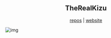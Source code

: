 <h2 align="center"> TheRealKizu </h2>

<div align="center">
	<a href="https://github.com/TheRealKizu?tab=repositories">repos</a>
	|
	<a href="https://home.kizu.cf">website</a>
</div>

<p/>

![img](https://cdn.mythcord.cf/u/gE9rPu0.png)
